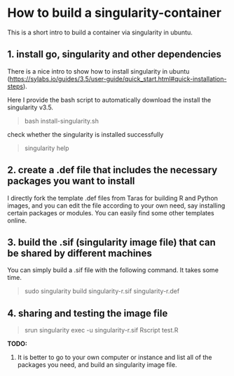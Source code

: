 # How to build a singularity-container

This is a short intro to build a container via singularity in ubuntu.

## 1. install go, singularity and other dependencies

There is a nice intro to show how to install singularity in ubuntu (https://sylabs.io/guides/3.5/user-guide/quick_start.html#quick-installation-steps).

Here I provide the bash script to automatically download the install the singularity v3.5.

> bash install-singularity.sh

check whether the singularity is installed successfully

> singularity help


## 2. create a .def file that includes the necessary packages you want to install

I directly fork the template .def files from Taras for building R and Python images, and you can edit the file according to your own need, say installing certain packages or modules. You can easily find some other templates online.


## 3. build the .sif (singularity image file) that can be shared by different machines

You can simply build a .sif file with the following command. It takes some time.

> sudo singularity build singularity-r.sif singularity-r.def

## 4. sharing and testing the image file

> srun singularity exec -u singularity-r.sif Rscript test.R


**TODO:**

1. It is better to go to your own computer or instance and list all of the packages you need, and build an singularity image file.


